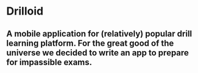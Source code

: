 # Drilloid
A mobile application for (relatively) popular drill learning platform.
For the great good of the universe we decided to write an app to prepare for impassible exams.
-------------
